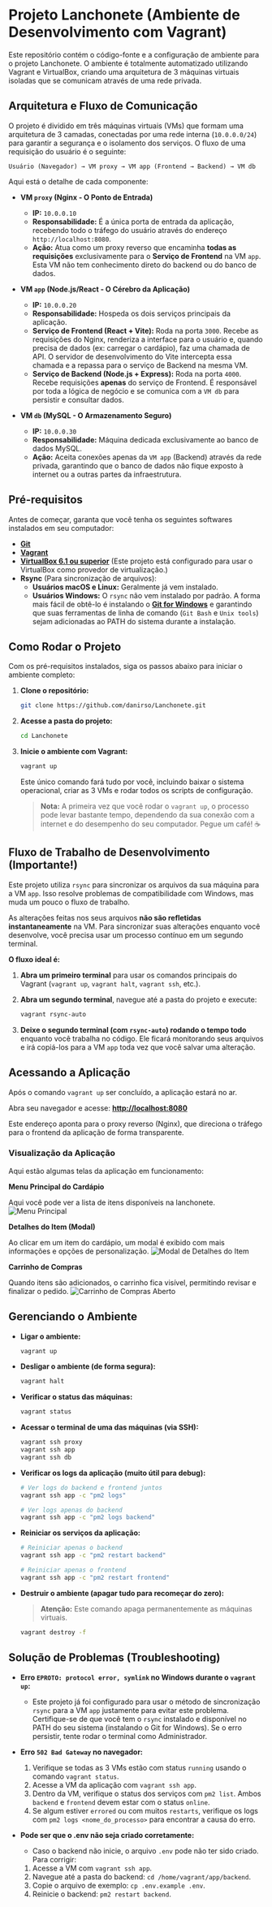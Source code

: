 # Projeto Lanchonete (Ambiente de Desenvolvimento com Vagrant)

Este repositório contém o código-fonte e a configuração de ambiente para o projeto Lanchonete. O ambiente é totalmente automatizado utilizando Vagrant e VirtualBox, criando uma arquitetura de 3 máquinas virtuais isoladas que se comunicam através de uma rede privada.

## Arquitetura e Fluxo de Comunicação

O projeto é dividido em três máquinas virtuais (VMs) que formam uma arquitetura de 3 camadas, conectadas por uma rede interna (`10.0.0.0/24`) para garantir a segurança e o isolamento dos serviços. O fluxo de uma requisição do usuário é o seguinte:

`Usuário (Navegador) → VM proxy → VM app (Frontend → Backend) → VM db`

Aqui está o detalhe de cada componente:

* **VM `proxy` (Nginx - O Ponto de Entrada)**
    * **IP:** `10.0.0.10`
    * **Responsabilidade:** É a única porta de entrada da aplicação, recebendo todo o tráfego do usuário através do endereço `http://localhost:8080`.
    * **Ação:** Atua como um proxy reverso que encaminha **todas as requisições** exclusivamente para o **Serviço de Frontend** na VM `app`. Esta VM não tem conhecimento direto do backend ou do banco de dados.

* **VM `app` (Node.js/React - O Cérebro da Aplicação)**
    * **IP:** `10.0.0.20`
    * **Responsabilidade:** Hospeda os dois serviços principais da aplicação.
    * **Serviço de Frontend (React + Vite):** Roda na porta `3000`. Recebe as requisições do Nginx, renderiza a interface para o usuário e, quando precisa de dados (ex: carregar o cardápio), faz uma chamada de API. O servidor de desenvolvimento do Vite intercepta essa chamada e a repassa para o serviço de Backend na mesma VM.
    * **Serviço de Backend (Node.js + Express):** Roda na porta `4000`. Recebe requisições **apenas** do serviço de Frontend. É responsável por toda a lógica de negócio e se comunica com a `VM db` para persistir e consultar dados.

* **VM `db` (MySQL - O Armazenamento Seguro)**
    * **IP:** `10.0.0.30`
    * **Responsabilidade:** Máquina dedicada exclusivamente ao banco de dados MySQL.
    * **Ação:** Aceita conexões apenas da `VM app` (Backend) através da rede privada, garantindo que o banco de dados não fique exposto à internet ou a outras partes da infraestrutura.

## Pré-requisitos

Antes de começar, garanta que você tenha os seguintes softwares instalados em seu computador:

* [**Git**](https://git-scm.com/downloads)
* [**Vagrant**](https://developer.hashicorp.com/vagrant/downloads)
* **[VirtualBox 6.1 ou superior](https://www.virtualbox.org/wiki/Downloads)** (Este projeto está configurado para usar o VirtualBox como provedor de virtualização.)
* **Rsync** (Para sincronização de arquivos):
    * **Usuários macOS e Linux:** Geralmente já vem instalado.
    * **Usuários Windows:** O `rsync` não vem instalado por padrão. A forma mais fácil de obtê-lo é instalando o **[Git for Windows](https://git-scm.com/downloads)** e garantindo que suas ferramentas de linha de comando (`Git Bash` e `Unix tools`) sejam adicionadas ao PATH do sistema durante a instalação.

## Como Rodar o Projeto

Com os pré-requisitos instalados, siga os passos abaixo para iniciar o ambiente completo:

1.  **Clone o repositório:**
    ```bash
    git clone https://github.com/danirso/Lanchonete.git
    ```

2.  **Acesse a pasta do projeto:**
    ```bash
    cd Lanchonete
    ```

3.  **Inicie o ambiente com Vagrant:**
    ```bash
    vagrant up
    ```
    Este único comando fará tudo por você, incluindo baixar o sistema operacional, criar as 3 VMs e rodar todos os scripts de configuração.

    > **Nota:** A primeira vez que você rodar o `vagrant up`, o processo pode levar bastante tempo, dependendo da sua conexão com a internet e do desempenho do seu computador. Pegue um café! ☕

## Fluxo de Trabalho de Desenvolvimento (Importante!)

Este projeto utiliza `rsync` para sincronizar os arquivos da sua máquina para a VM `app`. Isso resolve problemas de compatibilidade com Windows, mas muda um pouco o fluxo de trabalho.

As alterações feitas nos seus arquivos **não são refletidas instantaneamente** na VM. Para sincronizar suas alterações enquanto você desenvolve, você precisa usar um processo contínuo em um segundo terminal.

**O fluxo ideal é:**

1.  **Abra um primeiro terminal** para usar os comandos principais do Vagrant (`vagrant up`, `vagrant halt`, `vagrant ssh`, etc.).

2.  **Abra um segundo terminal**, navegue até a pasta do projeto e execute:
    ```bash
    vagrant rsync-auto
    ```

3.  **Deixe o segundo terminal (com `rsync-auto`) rodando o tempo todo** enquanto você trabalha no código. Ele ficará monitorando seus arquivos e irá copiá-los para a VM `app` toda vez que você salvar uma alteração.

## Acessando a Aplicação

Após o comando `vagrant up` ser concluído, a aplicação estará no ar.

Abra seu navegador e acesse: **[http://localhost:8080](http://localhost:8080)**

Este endereço aponta para o proxy reverso (Nginx), que direciona o tráfego para o frontend da aplicação de forma transparente.

### Visualização da Aplicação

Aqui estão algumas telas da aplicação em funcionamento:

**Menu Principal do Cardápio**

Aqui você pode ver a lista de itens disponíveis na lanchonete.
![Menu Principal](images/main.PNG)

**Detalhes do Item (Modal)**

Ao clicar em um item do cardápio, um modal é exibido com mais informações e opções de personalização.
![Modal de Detalhes do Item](images/modal.PNG)

**Carrinho de Compras**

Quando itens são adicionados, o carrinho fica visível, permitindo revisar e finalizar o pedido.
![Carrinho de Compras Aberto](images/cart.PNG)

## Gerenciando o Ambiente

* **Ligar o ambiente:**
    ```bash
    vagrant up
    ```
* **Desligar o ambiente (de forma segura):**
    ```bash
    vagrant halt
    ```
* **Verificar o status das máquinas:**
    ```bash
    vagrant status
    ```
* **Acessar o terminal de uma das máquinas (via SSH):**
    ```bash
    vagrant ssh proxy
    vagrant ssh app
    vagrant ssh db
    ```
* **Verificar os logs da aplicação (muito útil para debug):**
    ```bash
    # Ver logs do backend e frontend juntos
    vagrant ssh app -c "pm2 logs"
    
    # Ver logs apenas do backend
    vagrant ssh app -c "pm2 logs backend"
    ```
* **Reiniciar os serviços da aplicação:**
    ```bash
    # Reiniciar apenas o backend
    vagrant ssh app -c "pm2 restart backend"

    # Reiniciar apenas o frontend
    vagrant ssh app -c "pm2 restart frontend"
    ```
* **Destruir o ambiente (apagar tudo para recomeçar do zero):**
    > **Atenção:** Este comando apaga permanentemente as máquinas virtuais.
    ```bash
    vagrant destroy -f
    ```

## Solução de Problemas (Troubleshooting)

* **Erro `EPROTO: protocol error, symlink` no Windows durante o `vagrant up`:**
    * Este projeto já foi configurado para usar o método de sincronização `rsync` para a VM `app` justamente para evitar este problema. Certifique-se de que você tem o `rsync` instalado e disponível no PATH do seu sistema (instalando o Git for Windows). Se o erro persistir, tente rodar o terminal como Administrador.

* **Erro `502 Bad Gateway` no navegador:**
    1.  Verifique se todas as 3 VMs estão com status `running` usando o comando `vagrant status`.
    2.  Acesse a VM da aplicação com `vagrant ssh app`.
    3.  Dentro da VM, verifique o status dos serviços com `pm2 list`. Ambos `backend` e `frontend` devem estar com o status `online`.
    4.  Se algum estiver `errored` ou com muitos `restarts`, verifique os logs com `pm2 logs <nome_do_processo>` para encontrar a causa do erro.
* **Pode ser que o .env não seja criado corretamente:**
    * Caso o backend não inicie, o arquivo `.env` pode não ter sido criado. Para corrigir:
    1.  Acesse a VM com `vagrant ssh app`.
    2.  Navegue até a pasta do backend: `cd /home/vagrant/app/backend`.
    3.  Copie o arquivo de exemplo: `cp .env.example .env`.
    4.  Reinicie o backend: `pm2 restart backend`.
